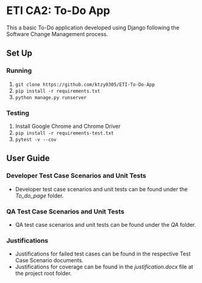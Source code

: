 # ETI CA2: To-Do App
This a basic To-Do application developed using Django following the Software Change Management process.

## Set Up
### Running
1. ```git clone https://github.com/ktzy0305/ETI-To-Do-App```
2. ```pip install -r requirements.txt```
3. ```python manage.py runserver```

### Testing
1. Install Google Chrome and Chrome Driver
2. ```pip install -r requirements-test.txt```
3. ```pytest -v --cov```

## User Guide
### Developer Test Case Scenarios and Unit Tests
- Developer test case scenarios and unit tests can be found under the _To_do_page_ folder.
### QA Test Case Scenarios and Unit Tests
- QA test case scenarios and unit tests can be found under the _QA_ folder.
### Justifications
- Justifications for failed test cases can be found in the respective Test Case Scenario documents.
- Justifications for coverage can be found in the _justification.docx_ file at the project root folder.
